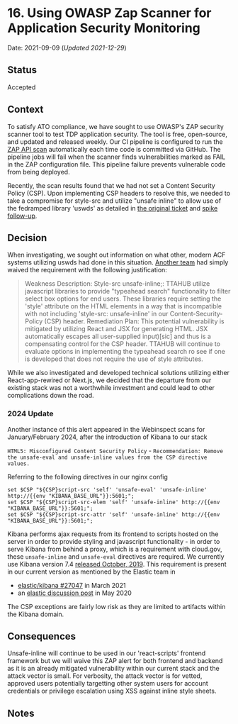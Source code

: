 # 16. Using OWASP Zap Scanner for Application Security Monitoring

Date: 2021-09-09 (_Updated 2021-12-29_)

## Status

Accepted

## Context

To satisfy ATO compliance, we have sought to use OWASP's ZAP security scanner tool to test TDP application security. The tool is free, open-source, and updated and released weekly. Our CI pipeline is configured to run the [ZAP API scan](https://github.com/raft-tech/TANF-app/issues/1367) automatically each time code is committed via GitHub. The pipeline jobs will fail when the scanner finds vulnerabilities marked as FAIL in the ZAP configuration file. This pipeline failure prevents vulnerable code from being deployed.

Recently, the scan results found that we had not set a Content Security Policy (CSP). Upon implementing CSP headers to resolve this, we needed to take a compromise for style-src and utilize "unsafe inline" to allow use of the fedramped library 'uswds' as detailed in [the original ticket](https://github.com/raft-tech/TANF-app/issues/907) and [spike follow-up](https://github.com/raft-tech/TANF-app/issues/1208). 

## Decision

When investigating, we sought out information on what other, modern ACF systems utilizing uswds had done in this situation. [Another team](https://github.com/HHS/Head-Start-TTADP) had simply waived the requirement with the following justification: 

> Weakness Description: Style-src unsafe-inline;: TTAHUB utilize javascript libraries to provide "typeahead search" functionality to filter select box options for end users. These libraries require setting the 'style' attribute on the HTML elements in a way that is incompatible with not including 'style-src: unsafe-inline' in our Content-Security-Policy (CSP) header.
> Remediation Plan: This potential vulnerability is mitigated by utilizing React and JSX for generating HTML. JSX automatically escapes all user-supplied input)[sic] and thus is a compensating control for the CSP header.
> TTAHUB will continue to evaluate options in implementing the typeahead search ro see if one is developed that does not require the use of style attributes.

While we also investigated and developed technical solutions utilizing either React-app-rewired or Next.js, we decided that the departure from our existing stack was not a worthwhile investment and could lead to other complications down the road.

### 2024 Update

Another instance of this alert appeared in the Webinspect scans for January/February 2024, after the introduction of Kibana to our stack

`HTML5: Misconfigured Content Security Policy` - `Recommendation: Remove the unsafe-eval and unsafe-inline values from the CSP directive values.`

Referring to the following directives in our nginx config
```
set $CSP "${CSP}script-src 'self' 'unsafe-eval' 'unsafe-inline' http://{{env "KIBANA_BASE_URL"}}:5601;";
set $CSP "${CSP}script-src-elem 'self' 'unsafe-inline' http://{{env "KIBANA_BASE_URL"}}:5601;";
set $CSP "${CSP}script-src-attr 'self' 'unsafe-inline' http://{{env "KIBANA_BASE_URL"}}:5601;";
```

Kibana performs ajax requests from its frontend to scripts hosted on the server in order to provide styling and javascript functionality - in order to serve Kibana from behind a proxy, which is a requirement with cloud.gov, these `unsafe-inline` and `unsafe-eval` directives are required.
We currently use Kibana version 7.4 [released October, 2019](https://www.elastic.co/blog/kibana-7-4-0-released). This requirement is present in our current version as mentioned by the Elastic team in
* [elastic/kibana #27047](https://github.com/elastic/kibana/issues/27047#issuecomment-799680263) in March 2021
* an [elastic discussion post](https://discuss.elastic.co/t/does-kibana-need-the-autorisation-of-unsafe-inline-or-unsafe-eval-to-work-properly/234390/2) in May 2020

The CSP exceptions are fairly low risk as they are limited to artifacts within the Kibana domain.

## Consequences

Unsafe-inline will continue to be used in our 'react-scripts' frontend framework but we will waive this ZAP alert for both frontend and backend as it is an already mitigated vulnerability within our current stack and the attack vector is small. For verbosity, the attack vector is for vetted, approved users potentially targetting other system users for account credentials or privilege escalation using XSS against inline style sheets.

## Notes

